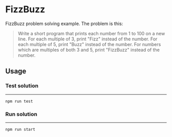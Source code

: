 # FizzBuzz

FizzBuzz problem solving example. The problem is this:

> Write a short program that prints each number from 1 to 100 on a new line.
> For each multiple of 3, print "Fizz" instead of the number.
> For each multiple of 5, print "Buzz" instead of the number.
> For numbers which are multiples of both 3 and 5, print "FizzBuzz" instead of the number.

## Usage

### Test solution

---

```shell
npm run test
```

### Run solution

---

```shell
npm run start
```
